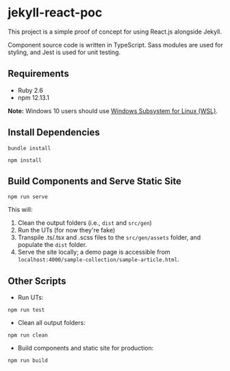 # jekyll-react-poc

This project is a simple proof of concept for using React.js alongside Jekyll.

Component source code is written in TypeScript. Sass modules are used for styling, and Jest is used for unit testing.

## Requirements

- Ruby 2.6
- npm 12.13.1

**Note:** Windows 10 users should use [Windows Subsystem for Linux (WSL)](https://docs.microsoft.com/en-us/windows/wsl/install-win10).

## Install Dependencies

```text
bundle install
```

```text
npm install
```

## Build Components and Serve Static Site

```text
npm run serve
```

This will:

1. Clean the output folders (i.e., `dist` and `src/gen`)
2. Run the UTs (for now they're fake)
3. Transpile .ts/.tsx and .scss files to the `src/gen/assets` folder, and populate the `dist` folder.
4. Serve the site locally; a demo page is accessible from `localhost:4000/sample-collection/sample-article.html`.

## Other Scripts

- Run UTs:

```text
npm run test
```

- Clean all output folders:

```text
npm run clean
```

- Build components and static site for production:

```text
npm run build
```
